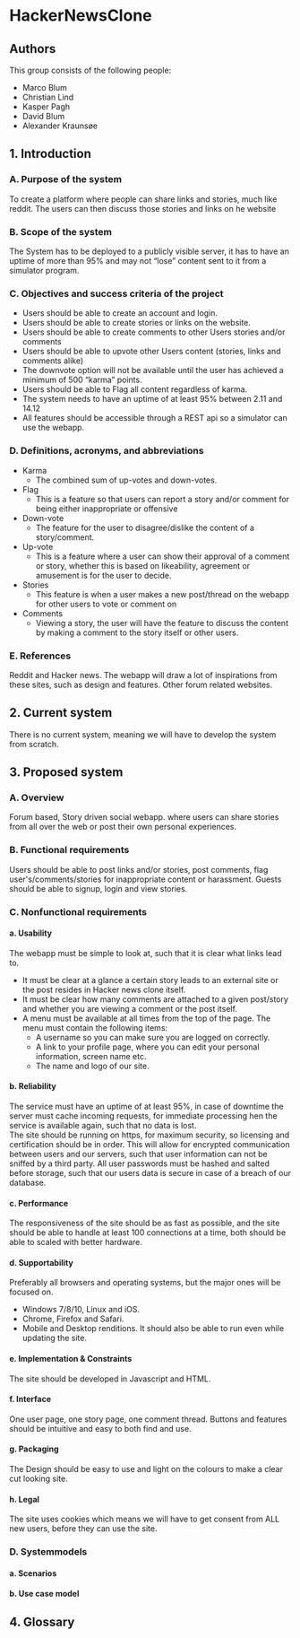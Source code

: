 # HackerNewsClone

## Authors
This group consists of the following people:
- Marco Blum
- Christian Lind
- Kasper Pagh
- David Blum
- Alexander Kraunsøe

## 1. Introduction

### A. Purpose of the system
  To create a platform where people can share links and stories, much like reddit. The users can then discuss those stories and links on he website

### B. Scope of the system
The System has to be deployed to a publicly visible server, it has to have an uptime of more than 95% and may not “lose” content sent to it from a simulator program.

### C. Objectives and success criteria of the project
- Users should be able to create an account and login.
- Users should be able to create stories or links on the website.
- Users should be able to create comments to other Users stories and/or comments
- Users should be able to upvote other Users content (stories, links and comments alike)
- The downvote option will not be available until the user has achieved a minimum of 500 “karma” points.
- Users should be able to Flag all content regardless of karma.
- The system needs to have an uptime of at least 95% between 2.11 and 14.12
- All features should be accessible through a REST api so a simulator can use the webapp.

### D. Definitions, acronyms, and abbreviations
- Karma
  - The combined sum of up-votes and down-votes. 
- Flag
  - This is a feature so that users can report a story and/or comment for being either inappropriate or offensive
- Down-vote 
  - The feature for the user to disagree/dislike the content of a story/comment.
- Up-vote 
  - This is a feature where a user can show their approval of a comment or story, whether this is based on likeability, agreement  or amusement is for the user to decide.
- Stories
  - This feature is when a user makes a new post/thread on the webapp for other users to vote or comment on
- Comments
  - Viewing a story, the user will have the feature to discuss the content by making a comment to the story itself or other users.

### E. References
Reddit and Hacker news. The webapp will draw a lot of inspirations from these sites, such as design and features.
Other forum related websites.

## 2. Current system
There is no current system, meaning we will have to develop the system from scratch.

## 3. Proposed system

### A. Overview
Forum based, Story driven social webapp. where users can share stories from all over the web or post their own personal experiences.

### B. Functional requirements
Users should be able to post links and/or stories, post comments, flag user's/comments/stories for inappropriate content or harassment.
Guests should be able to signup, login and view stories.

### C. Nonfunctional requirements

#### a. Usability
The webapp must be simple to look at, such that it is clear what links lead to. 
- It must be clear at a glance a certain story leads to an external site or the post resides in Hacker news clone itself. 
- It must be clear how many comments are attached to a given post/story and whether you are viewing a comment or the post itself.
- A menu must be available at all times from the top of the page. The menu must contain the following items:
  - A username so you can make sure you are logged on correctly.
  - A link to your profile page, where you can edit your personal information, screen name etc.
  - The name and logo of our site.

#### b. Reliability
The service must have an uptime of at least 95%, in case of downtime the server must cache incoming requests, for immediate processing hen the service is available again,  such that no data is lost.  
The site should be running on https, for maximum security, so licensing and certification should be in order. This will allow for encrypted communication between users and our servers, such that user information can not be sniffed by a third party. 
All user passwords must be hashed and salted before storage, such that our users data is secure in case of a breach of our database. 

#### c. Performance
The responsiveness of the site should be as fast as possible, and the site should be able to handle at least 100 connections at a time, both should be able to scaled with better hardware.

#### d. Supportability
Preferably all browsers and operating systems, but the major ones will be focused on. 
- Windows 7/8/10, Linux and iOS.
- Chrome, Firefox and Safari.
- Mobile and Desktop renditions.
It should also be able to run even while updating the site.

#### e. Implementation & Constraints
The site should be developed in Javascript and HTML. 

#### f. Interface
One user page, one story page, one comment thread.
Buttons and features should be intuitive and easy to both find and use.

#### g. Packaging
The Design should be easy to use and light on the colours to make a clear cut looking site.

#### h. Legal
The site uses cookies which means we will have to get consent from ALL new users, before they can use the site.

### D. Systemmodels

#### a. Scenarios

#### b. Use case model

## 4. Glossary
